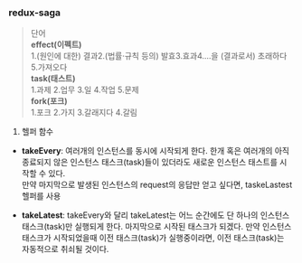 ### redux-saga
>단어  
**effect(이펙트)**  
1.(원인에 대한) 결과2.(법률·규칙 등의) 발효3.효과4.…을 (결과로서) 초래하다5.가져오다  
**task(태스트)**  
1.과제 2.업무 3.일 4.작업 5.문제  
**fork(포크)**  
1.포크 2.가지 3.갈래지다 4.갈림

1. 헬퍼 함수
  - **takeEvery**: 여러개의 인스턴스를 동시에 시작되게 한다. 한개 혹은 여러개의 아직 종료되지 않은 인스턴스 태스크(task)들이 있더라도 새로운 인스턴스 태스트를 시작할 수 있다.  
  만약 마지막으로 발생된 인스턴스의 request의 응답만 얻고 싶다면, taskeLastest 헬퍼를 사용  

  - **takeLatest**: takeEvery와 달리 takeLatest는 어느 순간에도 단 하나의 인스턴스 태스크(task)만 실행되게 한다. 마지막으로 시작된 태스크가 되겠다. 만약 인스턴스 태스크가 시작되었을때 이전 태스크(task)가 실행중이라면, 이전 태스크(task)는 자동적으로 취쇠될 것이다.